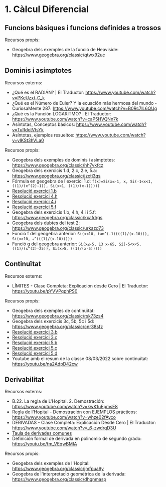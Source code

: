 # 1. Càlcul Diferencial

## Funcions bàsiques i funcions definides a trossos

Recursos propis:

* Geogebra dels exemples de la funció de Heaviside: https://www.geogebra.org/classic/qtwx92uc

## Dominis i asímptotes

Recursos externs:

* ¿Qué es el RADIÁN? | El Traductor: https://www.youtube.com/watch?v=PKeUzxt-C_k
* ¿Qué es el Número de Euler? Y la ecuación más hermosa del mundo - CuriosaMente 287: https://www.youtube.com/watch?v=B0Rc7lL6QUg
* ¿Qué es la Función LOGARITMO? | El Traductor: https://www.youtube.com/watch?v=caP5HVQNn7k
* Asíntotas, Conceptos básicos: https://www.youtube.com/watch?v=TuRdotVtsYk
* Asíntotas, ejemplos resueltos: https://www.youtube.com/watch?v=yIKSt3hVLa0

Recursos propis:

* Geogebra dels exemples de dominis i asímptotes: https://www.geogebra.org/classic/hh7vkfcz
* Geogebra dels exercicis 1.d, 2.c, 2.e, 5.a: https://www.geogebra.org/classic/jzctj3qs
* Fórmula en geogebra de l'exercici 1.d: `f(x)=Si(x≤-1, x, Si(-1<x<1, ((1)/(x^(2)-1)), Si(x>1, ((1)/(x-1)))))`
* [Resolució exercici 1.b](./1_2_dominis_i_asimptotes/1b.jpg)
* [Resolució exercici 4.h](./1_2_dominis_i_asimptotes/4h.jpg)
* [Resolució exercici 4.i](./1_2_dominis_i_asimptotes/4i.jpg)
* [Resolució exercici 5.f](./1_2_dominis_i_asimptotes/5f.jpg)
* Geogebra dels exercicis 1.b, 4.h, 4.i i 5.f: https://www.geogebra.org/classic/kxafdrgs
* Geogebra dels dubtes del test 2: https://www.geogebra.org/classic/urkazd73
* Funció f del geogebra anterior: `Si(x<10, tan^(-1)(((1)/(x-10))), Si(x>10, ℯ^(((1)/(x-10)))))`
* Funció g del geogebra anterior: `Si(x≤-5, 13 x-65, Si(-5<x<5, ((1)/(x^(2)-25)), Si(x>5, ((1)/(x-5)))))`

## Continuïtat

Recursos externs:

* LÍMITES - Clase Completa: Explicación desde Cero | El Traductor: https://youtu.be/pYVVPqphPS0

Recursos propis:

* Geogebra dels exemples de continuïtat: https://www.geogebra.org/classic/rsk73zs4
* Geogebra dels exercicis 3c, 5b, 5c i 5d: https://www.geogebra.org/classic/cnr38sfz
* [Resolució exercici 3.b](./1_3_continuitat/3b.jpg)
* [Resolució exercici 3.c](./1_3_continuitat/3c.jpg)
* [Resolució exercici 5.b](./1_3_continuitat/5b.jpg)
* [Resolució exercici 5.c](./1_3_continuitat/5c.jpg)
* [Resolució exercici 5.d](./1_3_continuitat/5d.jpg)
* Youtube amb el resum de la classe 08/03/2022 sobre continuïtat: https://youtu.be/na2AdpD42cw

## Derivabilitat

Recursos externs:

* B.22. La regla de L'Hopital. 2. Demostración: https://www.youtube.com/watch?v=kwK1uEpmsE8
* Regla de l'Hopital - Demostración con EJEMPLOS prácticos: https://www.youtube.com/watch?v=whze02fAyco
* DERIVADAS - Clase Completa: Explicación Desde Cero | El Traductor: https://www.youtube.com/watch?v=_6-zwdrqD3U
* [Taula de derivades comunes](./1_4_derivabilitat/taula_de_derivades.png)
* Definición formal de derivada en polinomio de segundo grado: https://youtu.be/fm_VEqwBMIA

Recursos propis:

* Geogebra dels exemples de l'Hopital: https://www.geogebra.org/classic/jmfpua9y
* Geogebra de l'interpretació geomètrica de la derivada: https://www.geogebra.org/classic/dhgnmasp
